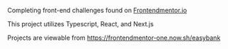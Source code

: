 Completing front-end challenges found on [Frontendmentor.io](https://www.frontendmentor.io/challenges)

This project utilizes Typescript, React, and Next.js

Projects are viewable from https://frontendmentor-one.now.sh/easybank